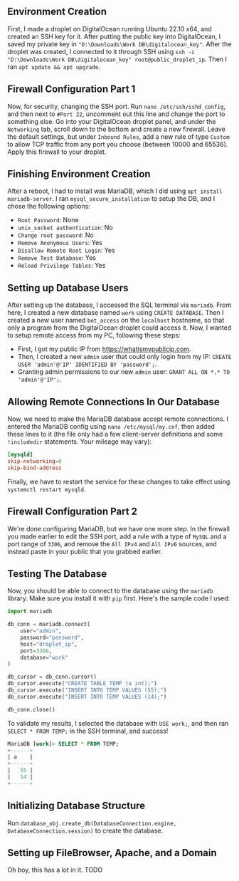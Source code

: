 ## Environment Creation
First, I made a droplet on DigitalOcean running Ubuntu 22.10 x64, and created an SSH key for it. After putting the public key into DigitalOcean, I saved my private key in `"D:\Downloads\Work DB\digitalocean_key"`. After the droplet was created, I connected to it through SSH using `ssh -i "D:\Downloads\Work DB\digitalocean_key" root@public_droplet_ip`.
Then I ran `apt update && apt upgrade`. 

## Firewall Configuration Part 1
Now, for security, changing the SSH port. Run `nano /etc/ssh/sshd_config`, and then next to `#Port 22`, uncomment out this line and change the port to something else.
Go into your DigitalOcean droplet panel, and under the `Networking` tab, scroll down to the bottom and create a new firewall. Leave the default settings, but under `Inbound Rules`, 
add a new rule of type `Custom` to allow TCP traffic from any port you choose (between 10000 and 65536). Apply this firewall to your droplet.

## Finishing Environment Creation
After a reboot, I had to install was MariaDB, which I did using `apt install mariadb-server`. I ran `mysql_secure_installation` to setup the DB, and I chose the following options:

* `Root Password`: None
* `unix_socket authentication`: No
* `Change root password`: No
* `Remove Anonymous Users`: Yes
* `Disallow Remote Root Login`: Yes
* `Remove Test Database`: Yes
* `Reload Privilege Tables`: Yes

## Setting up Database Users
After setting up the database, I accessed the SQL terminal via `mariadb`. From here, I created a new database named `work` using `CREATE DATABASE`. Then I created a new user named `bot_access` on the `localhost` hostname, so that only a program from the DigitalOcean droplet could access it. 
Now, I wanted to setup remote access from my PC, following these steps:
* First, I got my public IP from https://whatismypublicip.com.
* Then, I created a new `admin` user that could only login from my IP: `CREATE USER 'admin'@'IP' IDENTIFIED BY 'password';`.
* Granting admin permissions to our new `admin` user: `GRANT ALL ON *.* TO 'admin'@'IP';`. 

## Allowing Remote Connections In Our Database
Now, we need to make the MariaDB database accept remote connections. 
I entered the MariaDB config using `nano /etc/mysql/my.cnf`, then added these lines to it (the file only had a few client-server definitions and some `!includedir` statements. Your mileage may vary):
```conf
[mysqld]
skip-networking=0
skip-bind-address
```
Finally, we have to restart the service for these changes to take effect using `systemctl restart mysqld`. 

## Firewall Configuration Part 2
We're done configuring MariaDB, but we have one more step. In the firewall you made earlier to edit the SSH port, add a rule with a type of `MySQL` and a port range of `3306`, and remove the `All IPv4` and `All IPv6` sources, and instead paste in your public that you grabbed earlier.

## Testing The Database
Now, you should be able to connect to the database using the `mariadb` library. Make sure you install it with `pip` first. Here's the sample code I used:
```python
import mariadb

db_conn = mariadb.connect(
    user="admin",
    password="password",
    host="droplet_ip",
    port=3306,
    database="work"
)

db_cursor = db_conn.cursor()
db_cursor.execute("CREATE TABLE TEMP (a int);")
db_cursor.execute("INSERT INTO TEMP VALUES (55);")
db_cursor.execute("INSERT INTO TEMP VALUES (14);")

db_conn.close()
```
To validate my results, I selected the database with `USE work;`, and then ran `SELECT * FROM TEMP;` in the SSH terminal, and success!
```sql
MariaDB [work]> SELECT * FROM TEMP;
+------+
| a    |
+------+
|   55 |
|   14 |
+------+
```

## Initializing Database Structure
Run `database_obj.create_db(DatabaseConnection.engine, DatabaseConnection.session)` to create the database.

## Setting up FileBrowser, Apache, and a Domain
Oh boy, this has a lot in it.
TODO